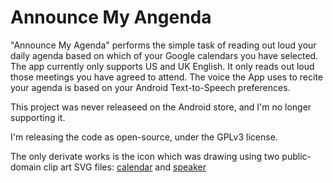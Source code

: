 # Announce My Angenda

"Announce My Agenda" performs the simple task of reading out loud
your daily agenda based on which of your Google calendars you have
selected.  The app currently only supports US and UK English.  It
only reads out loud those meetings you have agreed to attend.  The
voice the App uses to recite your agenda is based on your Android
Text-to-Speech preferences.

This project was never releaseed on the Android store, and I'm no longer
supporting it.

I'm releasing the code as open-source, under the GPLv3 license.

The only derivate works is the icon which was drawing using two
public-domain clip art SVG files: [calendar](http://openclipart.org/detail/6178/spiral_calendar-by-alcaline) and
[speaker](http://openclipart.org/detail/60199/speaker-by-voyeg3r)

